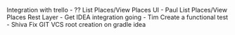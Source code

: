 Integration with trello - ??
List Places/View Places UI - Paul
List Places/View Places Rest Layer - 
Get IDEA integration going - Tim
Create a functional test - Shiva
Fix GIT VCS root creation on gradle idea